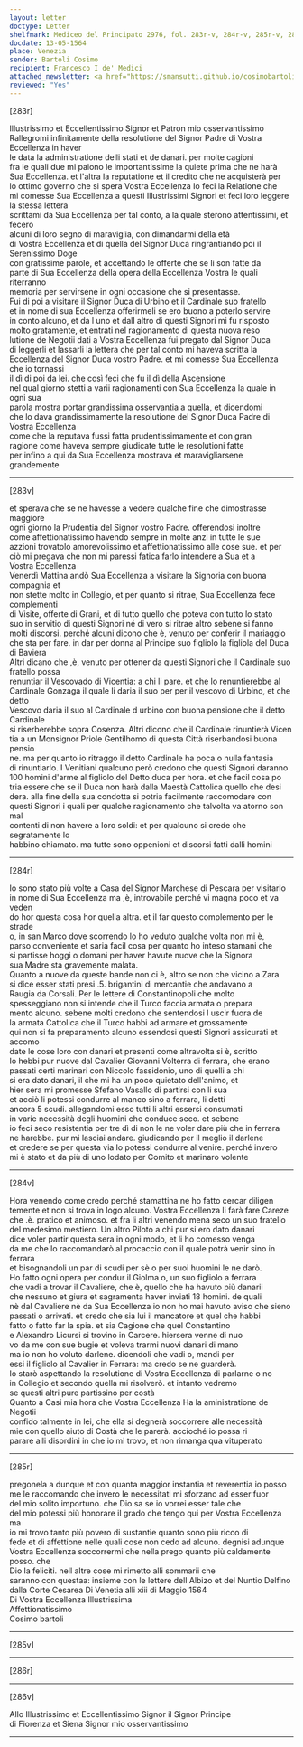 ```yaml
---
layout: letter
doctype: Letter
shelfmark: Mediceo del Principato 2976, fol. 283r-v, 284r-v, 285r-v, 286r-v
docdate: 13-05-1564
place: Venezia
sender: Bartoli Cosimo
recipient: Francesco I de' Medici
attached_newsletter: <a href="https://smansutti.github.io/cosimobartoli/texts/2976_114/">2976_114</a>
reviewed: "Yes"
---
```


[283r]  
  
  
Illustrissimo et Eccellentissimo Signor et Patron mio osservantissimo  
Rallegromi infinitamente della resolutione del Signor Padre di Vostra Eccellenza in haver  
le data la administratione delli stati et de danari. per molte cagioni  
fra le quali due mi paiono le importantissime la quiete prima che ne harà  
Sua Eccellenza. et l'altra la reputatione et il credito che ne acquisterà per  
lo ottimo governo che si spera Vostra Eccellenza Io feci la Relatione che  
mi comesse Sua Eccellenza a questi Illustrissimi Signori et feci loro leggere la stessa lettera  
scrittami da Sua Eccellenza per tal conto, a la quale sterono attentissimi, et fecero  
alcuni di loro segno di maraviglia, con dimandarmi della età  
di Vostra Eccellenza et di quella del Signor Duca ringrantiando poi il Serenissimo Doge  
con gratissime parole, et accettando le offerte che se li son fatte da  
parte di Sua Eccellenza della opera della Eccellenza Vostra le quali riterranno  
memoria per servirsene in ogni occasione che si presentasse.  
Fui di poi a visitare il Signor Duca di Urbino et il Cardinale suo fratello  
et in nome di sua Eccellenza offerirmeli se ero buono a poterlo servire  
in conto alcuno, et da l uno et dall altro di questi Signori mi fu risposto  
molto gratamente, et entrati nel ragionamento di questa nuova reso  
lutione de Negotii dati a Vostra Eccellenza fui pregato dal Signor Duca  
di leggerli et lassarli la lettera che per tal conto mi haveva scritta la  
Eccellenza del Signor Duca vostro Padre. et mi comesse Sua Eccellenza che io tornassi  
il dì di poi da lei. che così feci che fu il dì della Ascensione  
nel qual giorno stetti a varii ragionamenti con Sua Eccellenza la quale in ogni sua  
parola mostra portar grandissima osservantia a quella, et dicendomi  
che lo dava grandissimamente la resolutione del Signor Duca Padre di Vostra Eccellenza  
come che la reputava fussi fatta prudentissimamente et con gran  
ragione come haveva sempre giudicate tutte le resolutioni fatte  
per infino a qui da Sua Eccellenza mostrava et maravigliarsene grandemente  
  
---  

[283v]  
  
  
et sperava che se ne havesse a vedere qualche fine che dimostrasse maggiore  
ogni giorno la Prudentia del Signor vostro Padre. offerendosi inoltre  
come affettionatissimo havendo sempre in molte anzi in tutte le sue  
azzioni trovatolo amorevolissimo et affettionatissimo alle cose sue. et per  
ciò mi pregava che non mi paressi fatica farlo intendere a Sua et a  
Vostra Eccellenza  
Venerdì Mattina andò Sua Eccellenza a visitare la Signoria con buona compagnia et  
non stette molto in Collegio, et per quanto si ritrae, Sua Eccellenza fece complementi  
di Visite, offerte di Grani, et di tutto quello che poteva con tutto lo stato  
suo in servitio di questi Signori né di vero si ritrae altro sebene si fanno  
molti discorsi. perché alcuni dicono che è, venuto per conferir il mariaggio  
che sta per fare. in dar per donna al Principe suo figliolo la figliola del Duca di Baviera  
Altri dicano che ,è, venuto per ottener da questi Signori che il Cardinale suo fratello possa  
renuntiar il Vescovado di Vicentia: a chi li pare. et che lo renuntierebbe al  
Cardinale Gonzaga il quale li daria il suo per per il vescovo di Urbino, et che detto  
Vescovo daria il suo al Cardinale d urbino con buona pensione che il detto Cardinale  
si riserberebbe sopra Cosenza. Altri dicono che il Cardinale rinuntierà Vicen  
tia a un Monsignor Priole Gentilhomo di questa Città riserbandosi buona pensio  
ne. ma per quanto io ritraggo il detto Cardinale ha poca o nulla fantasia  
di rinuntiarlo. I Venitiani qualcuno però credono che questi Signori daranno  
100 homini d'arme al figliolo del Detto duca per hora. et che facil cosa po  
tria essere che se il Duca non harà dalla Maestà Cattolica quello che desi  
dera. alla fine della sua condotta si potria facilmente raccomodare con  
questi Signori i quali per qualche ragionamento che talvolta va atorno son mal  
contenti di non havere a loro soldi: et per qualcuno si crede che segratamente lo  
habbino chiamato. ma tutte sono oppenioni et discorsi fatti dalli homini  
  
---  

[284r]  
  
  
Io sono stato più volte a Casa del Signor Marchese di Pescara per visitarlo  
in nome di Sua Eccellenza ma ,è, introvabile perché vi magna poco et va veden  
do hor questa cosa hor quella altra. et il far questo complemento per le strade  
o, in san Marco dove scorrendo lo ho veduto qualche volta non mi è,  
parso conveniente et saria facil cosa per quanto ho inteso stamani che  
si partisse hoggi o domani per haver havute nuove che la Signora  
sua Madre sta gravemente malata.  
Quanto a nuove da queste bande non ci è, altro se non che vicino a Zara  
si dice esser stati presi .5. brigantini di mercantie che andavano a  
Raugia da Corsali. Per le lettere di Constantinopoli che molto  
spesseggiano non si intende che il Turco faccia armata o prepara  
mento alcuno. sebene molti credono che sentendosi l uscir fuora de  
la armata Cattolica che il Turco habbi ad armare et grossamente  
qui non si fa preparamento alcuno essendosi questi Signori assicurati et accomo  
date le cose loro con danari et presenti come altravolta si è, scritto  
Io hebbi pur nuove dal Cavalier Giovanni Volterra di ferrara, che erano  
passati certi marinari con Niccolo fassidonio, uno di quelli a chi  
si era dato danari, il che mi ha un poco quietato dell'animo, et  
hier sera mi promesse Sfefano Vasallo di partirsi con li sua  
et acciò li potessi condurre al manco sino a ferrara, li detti  
ancora 5 scudi. allegandomi esso tutti li altri essersi consumati  
in varie necessità degli huomini che conduce seco. et sebene  
io feci seco resistentia per tre dì di non le ne voler dare più che in ferrara  
ne harebbe. pur mi lasciai andare. giudicando per il meglio il darlene  
et credere se per questa via lo potessi condurre al venire. perché invero  
mi è stato et da più di uno lodato per Comito et marinaro volente  
  
---  

[284v]  
  
  
Hora venendo come credo perché stamattina ne ho fatto cercar diligen  
temente et non si trova in logo alcuno. Vostra Eccellenza li farà fare Careze  
che .è. pratico et animoso. et fra li altri venendo mena seco un suo fratello  
del medesimo mestiero. Un altro Piloto a chi pur si ero dato danari  
dice voler partir questa sera in ogni modo, et li ho comesso venga  
da me che lo raccomandarò al procaccio con il quale potrà venir sino in ferrara  
et bisognandoli un par di scudi per sè o per suoi huomini le ne darò.  
Ho fatto ogni opera per condur il Giolma o, un suo figliolo a ferrara  
che vadi a trovar il Cavaliere, che è, quello che ha havuto più danarii  
che nessuno et giura et sagramenta haver inviati 18 homini. de quali  
nè dal Cavaliere nè da Sua Eccellenza io non ho mai havuto aviso che sieno  
passati o arrivati. et credo che sia lui il mancatore et quel che habbi  
fatto o fatto far la spia. et sia Cagione che quel Constantino  
e Alexandro Licursi si trovino in Carcere. hiersera venne di nuo  
vo da me con sue bugie et voleva trarmi nuovi danari di mano  
ma io non ho voluto darlene. dicendoli che vadi o, mandi per  
essi il figliolo al Cavalier in Ferrara: ma credo se ne guarderà.  
Io starò aspettando la resolutione di Vostra Eccellenza di parlarne o no  
in Collegio et secondo quella mi risolverò. et intanto vedremo  
se questi altri pure partissino per costà  
Quanto a Casi mia hora che Vostra Eccellenza Ha la aministratione de Negotii  
confido talmente in lei, che ella si degnerà soccorrere alle necessità  
mie con quello aiuto di Costà che le parerà. accioché io possa ri  
parare alli disordini in che io mi trovo, et non rimanga qua vituperato  
  
---  

[285r]  
  
  
pregonela a dunque et con quanta maggior instantia et reverentia io posso  
me le raccomando che invero le necessitati mi sforzano ad esser fuor  
del mio solito importuno. che Dio sa se io vorrei esser tale che  
del mio potessi più honorare il grado che tengo qui per Vostra Eccellenza ma  
io mi trovo tanto più povero di sustantie quanto sono più ricco di  
fede et di affettione nelle quali cose non cedo ad alcuno. degnisi adunque  
Vostra Eccellenza soccorrermi che nella prego quanto più caldamente posso. che  
Dio la feliciti. nell altre cose mi rimetto alli sommarii che  
saranno con questaa: insieme con le lettere dell Albizo et del Nuntio Delfino  
dalla Corte Cesarea Di Venetia alli xiii di Maggio 1564  
Di Vostra Eccellenza Illustrissima  
Affettionatissimo  
Cosimo bartoli  
  
---  

[285v]  
  
  
  
---  

[286r]  
  
  
  
---  

[286v]  
  
  
Allo Illustrissimo et Eccellentissimo Signor il Signor Principe  
di Fiorenza et Siena Signor mio osservantissimo  
  
---  

